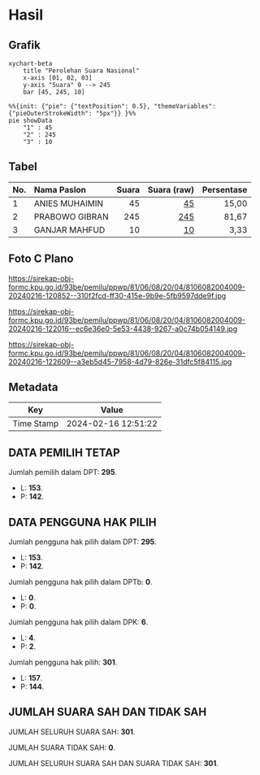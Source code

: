 # Hasil

## Grafik

```mermaid
xychart-beta
    title "Perolehan Suara Nasional"
    x-axis [01, 02, 03]
    y-axis "Suara" 0 --> 245
    bar [45, 245, 10]
```

```mermaid
%%{init: {"pie": {"textPosition": 0.5}, "themeVariables": {"pieOuterStrokeWidth": "5px"}} }%%
pie showData
    "1" : 45
    "2" : 245
    "3" : 10
```

## Tabel

| No. | Nama Paslon    | Suara | Suara (raw) | Persentase |
|:--- |:-------------- | -----:| -----------:| ----------:|
| 1   | ANIES MUHAIMIN | 45    | [45][p-1]   | 15,00      |
| 2   | PRABOWO GIBRAN | 245   | [245][p-2]  | 81,67      |
| 3   | GANJAR MAHFUD  | 10    | [10][p-3]   | 3,33       |


[p-1]: https://github.com/gigit-pemilu/pemilu-2024/blob/main/pilpres/hitung-suara/sub/81-maluku/sub/06-seram-bagian-barat/sub/08-huamual/sub/2004-iha/sub/009-tps/sub/paslon-1.txt
[p-2]: https://github.com/gigit-pemilu/pemilu-2024/blob/main/pilpres/hitung-suara/sub/81-maluku/sub/06-seram-bagian-barat/sub/08-huamual/sub/2004-iha/sub/009-tps/sub/paslon-2.txt
[p-3]: https://github.com/gigit-pemilu/pemilu-2024/blob/main/pilpres/hitung-suara/sub/81-maluku/sub/06-seram-bagian-barat/sub/08-huamual/sub/2004-iha/sub/009-tps/sub/paslon-3.txt

## Foto C Plano

https://sirekap-obj-formc.kpu.go.id/93be/pemilu/ppwp/81/06/08/20/04/8106082004009-20240216-120852--310f2fcd-ff30-415e-9b9e-5fb9597dde9f.jpg

https://sirekap-obj-formc.kpu.go.id/93be/pemilu/ppwp/81/06/08/20/04/8106082004009-20240216-122016--ec6e36e0-5e53-4438-9267-a0c74b054149.jpg

https://sirekap-obj-formc.kpu.go.id/93be/pemilu/ppwp/81/06/08/20/04/8106082004009-20240216-122609--a3eb5d45-7958-4d79-826e-31dfc5f84115.jpg


## Metadata

| Key        | Value               |
| ---------- | ------------------- |
| Time Stamp | 2024-02-16 12:51:22 |


## DATA PEMILIH TETAP

Jumlah pemilih dalam DPT: **295**.
 * L: **153**.
 * P: **142**.

## DATA PENGGUNA HAK PILIH

Jumlah pengguna hak pilih dalam DPT: **295**.
 * L: **153**.
 * P: **142**.

Jumlah pengguna hak pilih dalam DPTb: **0**.
 * L: **0**.
 * P: **0**.

Jumlah pengguna hak pilih dalam DPK: **6**.
 * L: **4**.
 * P: **2**.

Jumlah pengguna hak pilih: **301**.
 * L: **157**.
 * P: **144**.

## JUMLAH SUARA SAH DAN TIDAK SAH

JUMLAH SELURUH SUARA SAH: **301**.

JUMLAH SUARA TIDAK SAH: **0**.

JUMLAH SELURUH SUARA SAH DAN SUARA TIDAK SAH: **301**.


